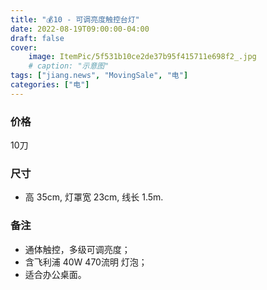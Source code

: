 ```yaml
---
title: "💰10 - 可调亮度触控台灯"
date: 2022-08-19T09:00:00-04:00
draft: false
cover:
    image: ItemPic/5f531b10ce2de37b95f415711e698f2_.jpg
    # caption: "示意图"
tags: ["jiang.news", "MovingSale", "电"]
categories: ["电"]
---
```


### 价格
10刀

### 尺寸
- 高 35cm, 灯罩宽 23cm, 线长 1.5m.

### 备注
- 通体触控，多级可调亮度；
- 含飞利浦 40W 470流明 灯泡；
- 适合办公桌面。

